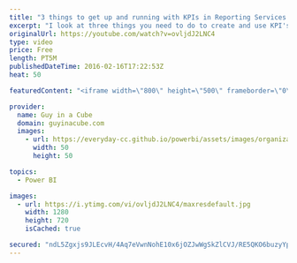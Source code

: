 ```yaml
---
title: "3 things to get up and running with KPIs in Reporting Services 2016 (CTP 3.3)"
excerpt: "I look at three things you need to do to create and use KPI's in SQL Server Reporting Services 2016. This looks specifically at CTP 3.3.  I go through creating a shared dataset, creating the KPI and then setting up refresh for the KPI/Dataset.  Working with KPIs in Reporting Services https://msdn.microsoft.com/en-US/library/mt683632.aspx"
originalUrl: https://youtube.com/watch?v=ovljdJ2LNC4
type: video
price: Free
length: PT5M
publishedDateTime: 2016-02-16T17:22:53Z
heat: 50

featuredContent: "<iframe width=\"800\" height=\"500\" frameborder=\"0\" src=\"https://www.youtube.com/embed/ovljdJ2LNC4\" allow=\"accelerometer; autoplay; encrypted-media; gyroscope; picture-in-picture\" allowfullscreen></iframe>"

provider:
  name: Guy in a Cube
  domain: guyinacube.com
  images:
    - url: https://everyday-cc.github.io/powerbi/assets/images/organizations/guyinacube.com-50x50.jpg
      width: 50
      height: 50

topics:
  - Power BI

images:
  - url: https://i.ytimg.com/vi/ovljdJ2LNC4/maxresdefault.jpg
    width: 1280
    height: 720
    isCached: true

secured: "ndL5Zgxjs9JLEcvH/4Aq7eVwnNohE10x6jOZJwWgSkZlCVJ/RE5QKO6buzyYpjimLykl9GD0ovyQuhP/UetZwp03lkG7xMtdzjzAzYEWzOQPoJqoGVJkSmUiK5lcermHXl6/uLaSPYcTXTQMfrRR+V8dVCI55mS3DwSW8Xal72b1vMuHwXMgoXNOxEKKiLvKpsnCa57t7EaXgL8Ojst8UzR4M0pQEWEwZemMrq11QIBh6N8WI/qecC09ia2kQ/de0qRTUXkFayDKcoxlFxA1RcL4lqs2gY40JpVmgtc9z4TUjtazk1/iqfpG6aHQpMdV7hA6HRqravzC91yQLKZR6BFS3KF8rT0+xBZ0qHBzH9zx3y8+5TqGggUmDJCa86yd5TKyFxKQl3i+e1w5xxUE/vvwYk7ulRF8kllpQhTATVY=;2M+V0Zf3JcMgutd/RJQmZw=="
---
```


